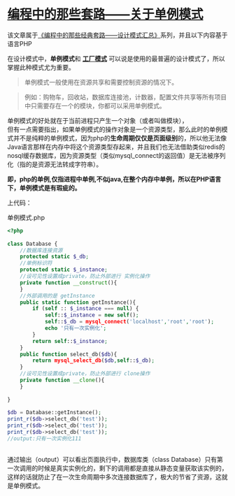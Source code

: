 # [编程中的那些套路——关于单例模式][0]


该文章属于[《编程中的那些经典套路——设计模式汇总》][14]系列，并且以下内容基于语言PHP

在设计模式中，**单例模式**和 [**工厂模式**][15] 可以说是使用的最普遍的设计模式了，所以掌握此种模式尤为重要。

> 单例模式一般使用在资源共享和需要控制资源的情况下。

> 例如：购物车，回收站，数据库连接池，计数器，配置文件共享等所有项目中只需要存在一个的模块，你都可以采用单例模式。

单例模式的好处就在于当前进程只产生一个对象（或者叫做模块），  
但有一点需要指出，如果单例模式的操作对象是一个资源类型，那么此时的单例模式并不是纯粹的单例模式，因为php的**生命周期仅仅是页面级别**的，所以他无法像Java语言那样在内存中将这个资源类型存起来，并且我们也无法借助类似redis的nosql缓存数据库，因为资源类型（类似mysql_connect的返回值）是无法被序列化（指的是资源无法转成字符串）。

**即，php的单例,仅指进程中单例,不似java,在整个内存中单例，所以在PHP语言下，单例模式是有瑕疵的。**

上代码：

单例模式.php
```php
<?php
     
class Database {         
    //数据库连接资源         
    protected static $_db;         
    //单例标识符         
    protected static $_instance;         
    //设可见性设置成private，防止外部进行 实例化操作         
    private function __construct(){         
    }         
    //外部调用的是 getInstance         
    public static function getInstance(){         
        if (self :: $_instance === null) {         
            self::$_instance = new self();         
            self::$_db = mysql_connect('localhost','root','root');         
            echo '只有一次实例化';         
        }         
        return self::$_instance;         
    }         
    public function select_db($db){         
        return mysql_select_db($db,self::$_db);         
    }         
    //设可见性设置成private，防止外部进行 clone操作         
    private function __clone(){         
    }
 
}
 
$db = Database::getInstance();       
print_r($db->select_db('test'));     
print_r($db->select_db('test'));       
print_r($db->select_db('test'));    
//output:只有一次实例化111
     
```

通过输出（output）可以看出页面执行中，数据库类（class Database）只有第一次调用的时候是真实实例化的，剩下的调用都是直接从静态变量获取该实例的，这样的话就防止了在一次生命周期中多次连接数据库了，极大的节省了资源，这就是单例模式。

[0]: https://segmentfault.com/a/1190000005748392
[14]: https://segmentfault.com/a/1190000005748456
[15]: https://segmentfault.com/a/1190000005748395